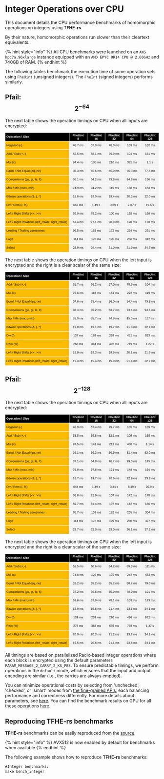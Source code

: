 # Integer Operations over CPU

This document details the CPU performance benchmarks of homomorphic operations on integers using **TFHE-rs**.

By their nature, homomorphic operations run slower than their cleartext equivalents.

{% hint style="info" %}
All CPU benchmarks were launched on an `AWS hpc7a.96xlarge` instance equipped with an `AMD EPYC 9R14 CPU @ 2.60GHz` and 740GB of RAM.
{% endhint %}

The following tables benchmark the execution time of some operation sets using `FheUint` (unsigned integers). The `FheInt` (signed integers) performs similarly.

## Pfail: $$2^{-64}$$

The next table shows the operation timings on CPU when all inputs are encrypted:

![](../../../_static/cpu_integer_benchmark_tuniform_2m64_ciphertext.svg)

The next table shows the operation timings on CPU when the left input is encrypted and the right is a clear scalar of the same size:

![](../../../_static/cpu_integer_benchmark_tuniform_2m64_plaintext.svg)

## Pfail: $$2^{-128}$$

The next table shows the operation timings on CPU when all inputs are encrypted:

![](../../../_static/cpu_integer_benchmark_tuniform_2m128_ciphertext.svg)

The next table shows the operation timings on CPU when the left input is encrypted and the right is a clear scalar of the same size:

![](../../../_static/cpu_integer_benchmark_tuniform_2m128_plaintext.svg)

All timings are based on parallelized Radix-based integer operations where each block is encrypted using the default parameters `PARAM_MESSAGE_2_CARRY_2_KS_PBS`. To ensure predictable timings, we perform operations in the `default` mode, which ensures that the input and output encoding are similar (i.e., the carries are always emptied).

You can minimize operational costs by selecting from 'unchecked', 'checked', or 'smart' modes from [the fine-grained APIs](../../../references/fine-grained-apis/quick_start.md), each balancing performance and correctness differently. For more details about parameters, see [here](../../../references/fine-grained-apis/shortint/parameters.md). You can find the benchmark results on GPU for all these operations [here](../../../configuration/run_on_gpu.md#benchmark).

## Reproducing TFHE-rs benchmarks

**TFHE-rs** benchmarks can be easily reproduced from the [source](https://github.com/zama-ai/tfhe-rs).

{% hint style="info" %}
AVX512 is now enabled by default for benchmarks when available
{% endhint %}

The following example shows how to reproduce **TFHE-rs** benchmarks:

```shell
#Integer benchmarks:
make bench_integer
```
